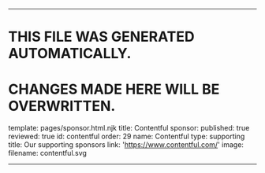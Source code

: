 ----

# THIS FILE WAS GENERATED AUTOMATICALLY.
# CHANGES MADE HERE WILL BE OVERWRITTEN.

template: pages/sponsor.html.njk
title: Contentful
sponsor:
  published: true
  reviewed: true
  id: contentful
  order: 29
  name: Contentful
  type: supporting
  title: Our supporting sponsors
  link: 'https://www.contentful.com/'
  image:
    filename: contentful.svg

----

 